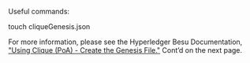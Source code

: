 Useful commands:

touch cliqueGenesis.json

For more information, please see the Hyperledger Besu Documentation, ["Using Clique (PoA) - Create the Genesis File."](https://besu.hyperledger.org/en/stable/Tutorials/Private-Network/Create-Private-Clique-Network/#3-create-the-genesis-file) Cont’d on the next page.